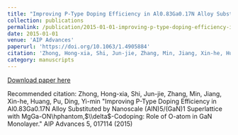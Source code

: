 ```yaml
---
title: "Improving P-Type Doping Efficiency in Al0.83Ga0.17N Alloy Substituted by Nanoscale (AlN)5/(GaN)1 Superlattice with MgGa-ON\\hphantom,$\\delta$-Codoping: Role of O-atom in GaN Monolayer"
collection: publications
permalink: /publication/2015-01-01-improving-p-type-doping-efficiency-in-al083ga017n-alloy-substituted-by-nanoscale-aln5gan1-superlattice-with-mgga-onhphantomdelta-codoping-role-of-o-atom-in-gan-monolayer
date: 2015-01-01
venue: 'AIP Advances'
paperurl: 'https://doi.org/10.1063/1.4905884'
citation: 'Zhong, Hong-xia, Shi, Jun-jie, Zhang, Min, Jiang, Xin-he, Huang, Pu, Ding, Yi-min &quot;Improving P-Type Doping Efficiency in Al0.83Ga0.17N Alloy Substituted by Nanoscale (AlN)5/(GaN)1 Superlattice with MgGa-ON\\hphantom,$\\delta$-Codoping: Role of O-atom in GaN Monolayer.&quot; AIP Advances 5, 017114 (2015)'
category: manuscripts
---
```


<a href='https://doi.org/10.1063/1.4905884'>Download paper here</a>

Recommended citation: Zhong, Hong-xia, Shi, Jun-jie, Zhang, Min, Jiang, Xin-he, Huang, Pu, Ding, Yi-min &quot;Improving P-Type Doping Efficiency in Al0.83Ga0.17N Alloy Substituted by Nanoscale (AlN)5/(GaN)1 Superlattice with MgGa-ON\\hphantom,$\\delta$-Codoping: Role of O-atom in GaN Monolayer.&quot; AIP Advances 5, 017114 (2015)